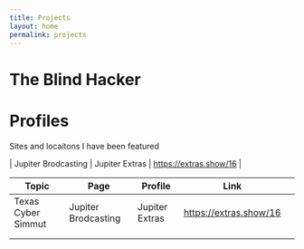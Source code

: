 ```yaml
---
title: Projects
layout: home
permalink: projects
---
```


# The Blind Hacker

# Profiles

Sites and locaitons I have been featured 

| Jupiter Brodcasting | Jupiter Extras | https://extras.show/16 |

|Topic  | Page  | Profile  | Link  |   |
|----|---|---|---|---|
| Texas Cyber Simmut| Jupiter Brodcasting | Jupiter Extras   | https://extras.show/16  |
|    |   |   |   |   |
|    |   |   |   |   |

